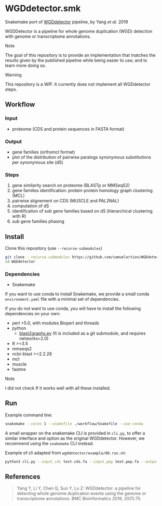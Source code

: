 # WGDdetector.smk
Snakemake port of [WGDdetector](https://github.com/yongzhiyang2012/WGDdetector) pipeline, by Yang _et al._ 2019

WGDDetector is a pipeline for whole genome duplication (WGD) detection with genome or transcriptome annotations.

> [!Note] 
> The goal of this repository is to provide an implementation that matches the results given by the published pipeline while being easier to use; and to learn more doing so.

> [!Warning]
> This repository is a WIP. It currently does not implement all WGDdetector steps.

## Workflow

### Input

- proteome (CDS and protein sequences in FASTA format)

### Output

- gene families (orthomcl format)
- plot of the distribution of pairwise paralogs synonymous substitutions per synonymous site (dS)


### Steps

1. gene similarity search on proteome (BLASTp or MMSeqS2)
2. gene families identification: protein-protein homology graph clustering (MCL)
3. pairwise alignement on CDS (MUSCLE and PAL2NAL)
4. computation of dS
5. identification of sub gene families based on dS (hierarchical clustering with R)
6. sub gene families phasing


## Install

Clone this repository (use `--recurse-submodules`)
```bash
git clone --recurse-submodules https://github.com/samuelortion/WGDdetector.smk.git
cd WGDdetector
```

### Dependencies

- Snakemake

If you want to use conda to install Snakemake, we provide a small conda `environment.yaml` file with a minimal set of dependencies.

If you do not want to use conda, you will have to install the following dependencies on your own:
- perl >5.0, with modules Bioperl and threads
- python
    - [blast2graphs.py](https://github.com/trgibbons/BlastGraphMetrics/blob/master/blast2graphs.py) (It is included as a git submodule, and requires networkx=2.0)
- R >=3.5
- mmseqs2
- ncbi-blast >=2.2.28
- mcl
- muscle
- fastme

<!--TODO: -->
> [!Note]
> I did not check If it works well with all these installed.

## Run

Example command line:
```bash
snakemake --cores 1 --snakefile ./workflow/Snakefile --use-conda
```

A small wrapper on the snakemake CLI is provided in `cli.py`, to offer a similar interface and option as the original WGDdetector. However, we recommend using the `snakemake` CLI instead.

Example of cli adapted from `wgddetector/example/00.run.sh`: 
```bash
python3 cli.py --input_cds test.cds.fa --input_pep test.pep.fa --output_dir output --tmp_dir tmp --thread_num 4 --cluster_engine mmseqs2
```



## References

> Yang Y, Li Y, Chen Q, Sun Y, Lu Z: WGDdetector: a pipeline for detecting whole genome duplication events using the genome or transcriptome annotations. BMC Bioinformatics 2019, 20(1):75.